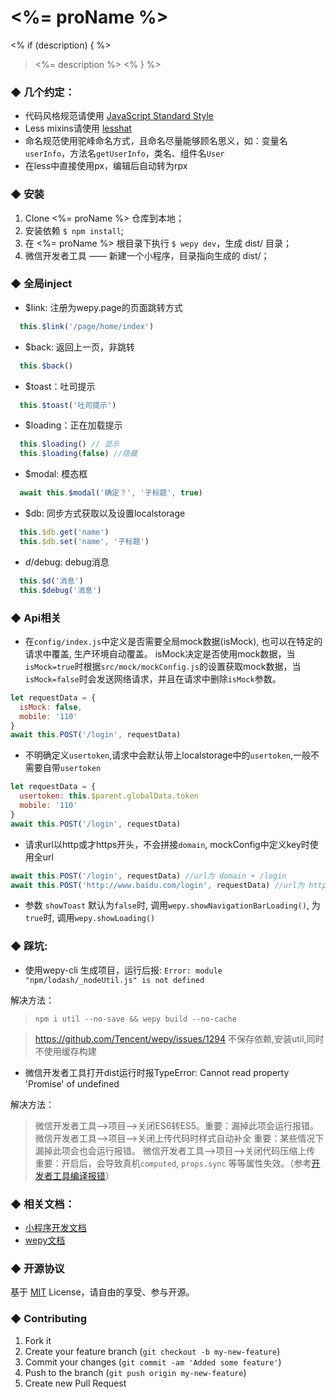 # <%= proName %>
<% if (description) { %>
> <%= description %>
<% } %>

### ◆ 几个约定：
- 代码风格规范请使用 [JavaScript Standard Style](https://github.com/feross/standard)
- Less mixins请使用 [lesshat](https://github.com/madebysource/lesshat#size)
- 命名规范使用驼峰命名方式，且命名尽量能够顾名思义，如：变量名`userInfo`，方法名`getUserInfo`，类名、组件名`User`
- 在less中直接使用px，编辑后自动转为rpx

### ◆ 安装

1. Clone <%= proName %> 仓库到本地；
2. 安装依赖 `$ npm install`;
3. 在 <%= proName %> 根目录下执行 `$ wepy dev`，生成 dist/ 目录；
4. 微信开发者工具 —— 新建一个小程序，目录指向生成的 dist/；

### ◆ 全局inject

- $link: 注册为wepy.page的页面跳转方式
```javascript
  this.$link('/page/home/index')
```

- $back: 返回上一页，非跳转
```javascript
  this.$back()
```

- $toast：吐司提示
```javascript
  this.$toast('吐司提示')
```

- $loading：正在加载提示
```javascript
  this.$loading() // 显示
  this.$loading(false) //隐藏
```

- $modal: 模态框
```javascript
  await this.$modal('确定？', '子标题', true)
```

- $db: 同步方式获取以及设置localstorage
```javascript
  this.$db.get('name')
  this.$db.set('name', '子标题')
```

- $d/$debug: debug消息
```javascript
  this.$d('消息')
  this.$debug('消息')
```

### ◆ Api相关

- 在`config/index.js`中定义是否需要全局mock数据(isMock), 也可以在特定的请求中覆盖, 生产环境自动覆盖。
  isMock决定是否使用mock数据，当`isMock=true`时根据`src/mock/mockConfig.js`的设置获取mock数据，当`isMock=false`时会发送网络请求，并且在请求中删除`isMock`参数。
```javascript
let requestData = {
  isMock: false,
  mobile: '110'
}
await this.POST('/login', requestData)
```

- 不明确定义`usertoken`,请求中会默认带上localstorage中的`usertoken`,一般不需要自带`usertoken`
```javascript
let requestData = {
  usertoken: this.$parent.globalData.token
  mobile: '110'
}
await this.POST('/login', requestData)
```

- 请求url以http或才https开头，不会拼接`domain`, mockConfig中定义key时使用全url
```javascript
await this.POST('/login', requestData) //url为 domain + /login
await this.POST('http://www.baidu.com/login', requestData) //url为 http://www.baidu.com/login
```

- 参数 `showToast`
默认为`false`时, 调用`wepy.showNavigationBarLoading()`, 为`true`时, 调用`wepy.showLoading()`

### ◆ 踩坑:

- 使用wepy-cli 生成项目，运行后报: `Error: module "npm/lodash/_nodeUtil.js" is not defined`

解决方法：
> `npm i util --no-save && wepy build --no-cache`

> https://github.com/Tencent/wepy/issues/1294 不保存依赖,安装util,同时 不使用缓存构建

- 微信开发者工具打开dist运行时报TypeError: Cannot read property 'Promise' of undefined

解决方法：
> 微信开发者工具-->项目-->关闭ES6转ES5。重要：漏掉此项会运行报错。
微信开发者工具-->项目-->关闭上传代码时样式自动补全 重要：某些情况下漏掉此项会也会运行报错。
微信开发者工具-->项目-->关闭代码压缩上传 重要：开启后，会导致真机`computed`, `props.sync` 等等属性失效。（参考[开发者工具编译报错](https://github.com/Tencent/wepy/issues/273)）

### ◆ 相关文档：
- [小程序开发文档](https://developers.weixin.qq.com/miniprogram/dev/)
- [wepy文档](https://tencent.github.io/wepy/)

### ◆ 开源协议

基于 [MIT](http://opensource.org/licenses/MIT) License，请自由的享受、参与开源。

### ◆ Contributing
1. Fork it
2. Create your feature branch (`git checkout -b my-new-feature`)
3. Commit your changes (`git commit -am 'Added some feature'`)
4. Push to the branch (`git push origin my-new-feature`)
5. Create new Pull Request
